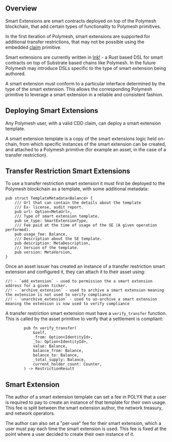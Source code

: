 ## Overview

Smart Extensions are smart contracts deployed on top of the Polymesh blockchain, that add certain types of functionality to Polymesh primitives.

In the first iteration of Polymesh, smart extensions are supported for additional transfer restrictions, that may not be possible using the embedded [claim](./compliance_manager.md) primitive.

Smart extensions are currently written in [Ink!](https://github.com/paritytech/ink) - a Rust based DSL for smart contracts on top of Substrate based chains like Polymesh. In the future Polymesh may introduce DSLs specific to the type of smart extension being authored.

A smart extension must conform to a particular interface determined by the type of the smart extension. This allows the corresponding Polymesh primitive to leverage a smart extension in a reliable and consistent fashion.

## Deploying Smart Extensions

Any Polymesh user, with a valid CDD claim, can deploy a smart extension template.

A smart extension template is a copy of the smart extensions logic held on-chain, from which specific instances of the smart extension can be created, and attached to a Polymesh primitive (for example an asset, in the case of a transfer restriction).

## Transfer Restriction Smart Extensions

To use a transfer restriction smart extension it must first be deployed to the Polymesh blockchain as a template, with some additional metadata:  

```
pub struct TemplateMetadata<Balance> {
    /// Url that can contain the details about the template
    /// Ex- license, audit report.
    pub url: Option<MetaUrl>,
    /// Type of smart extension template.
    pub se_type: SmartExtensionType,
    /// Fee paid at the time of usage of the SE (A given operation performed).
    pub usage_fee: Balance,
    /// Description about the SE template.
    pub description: MetaDescription,
    /// Version of the template.
    pub version: MetaVersion,
}
```

Once an asset issuer has created an instance of a transfer restriction smart extension and configured it, they can attach it to their asset using:  

```
//! - `add_extension` - used to permission the a smart extension address for a given ticker.
//! - `archive_extension` - used to archive a smart extension meaning the extension is not used to verify compliance
//! - `unarchive_extension` - used to un-archive a smart extension meaning the extension is now used to verify compliance
```

A transfer restriction smart extension must have a `verify_transfer` function. This is called by the asset primitive to verify that a settlement is compliant:  

```
        pub fn verify_transfer(
            &self,
            _from: Option<IdentityId>,
            _to: Option<IdentityId>,
            value: Balance,
            balance_from: Balance,
            balance_to: Balance,
            _total_supply: Balance,
            current_holder_count: Counter,
        ) -> RestrictionResult
```

## Smart Extension 

The author of a smart extension template can set a fee in POLYX that a user is required to pay to create an instance of that template for their own usage. This fee is split between the smart extension author, the network treasury, and network operators.

The author can also set a "per-use" fee for their smart extension, which a user must pay each time the smart extension is used. This fee is fixed at the point where a user decided to create their own instance of it.